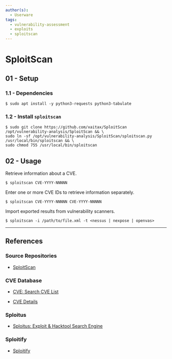 ```yaml
---
author(s):
  - Userware
tags:
  - vulnerability-assessment
  - exploits
  - sploitscan
---
```

# SploitScan

## 01 - Setup

### 1.1 - Dependencies

```
$ sudo apt install -y python3-requests python3-tabulate
```

### 1.2 - Install `sploitscan`

```
$ sudo git clone https://github.com/xaitax/SploitScan /opt/vulnerability-analysis/SploitScan && \
sudo ln -sf /opt/vulnerability-analysis/SploitScan/sploitscan.py /usr/local/bin/sploitscan && \
sudo chmod 755 /usr/local/bin/sploitscan
```

## 02 - Usage

Retrieve information about a CVE.

```
$ sploitscan CVE-YYYY-NNNNN
```

Enter one or more CVE IDs to retrieve information separately.

```
$ sploitscan CVE-YYYY-NNNNN CVE-YYYY-NNNNN
```

Import exported results from vulnerability scanners.

```
$ sploitscan -i /path/to/file.xml -t <nessus | nexpose | openvas>
```

---
## References

### Source Repositories

- [SploitScan](https://github.com/xaitax/SploitScan)

### CVE Database

- [CVE: Search CVE List](https://cve.mitre.org/cve/search_cve_list.html)

- [CVE Details](https://www.cvedetails.com)

### Sploitus

- [Sploitus: Exploit & Hacktool Search Engine](https://sploitus.com)

### Sploitify

- [Sploitify](https://sploitify.haxx.it)